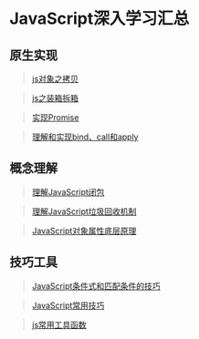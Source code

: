 # JavaScript深入学习汇总

## 原生实现

> [js对象之拷贝](知识笔记/大前端/基础/JavaScript/JavaScript深入学习/js对象之拷贝.md)

> [js之装箱拆箱](知识笔记/大前端/基础/JavaScript/JavaScript深入学习/js之装箱拆箱.md)

> [实现Promise](知识笔记/大前端/基础/JavaScript/JavaScript深入学习/实现Promise.md)

> [理解和实现bind、call和apply](知识笔记/大前端/基础/JavaScript/JavaScript深入学习/理解和实现bind-call-apply.md)

## 概念理解

> [理解JavaScript闭包](知识笔记/大前端/基础/JavaScript/JavaScript深入学习/理解JavaScript闭包.md)

> [理解JavaScript垃圾回收机制](知识笔记/大前端/基础/JavaScript/JavaScript深入学习/理解JavaScript垃圾回收机制.md)

> [JavaScript对象属性底层原理](知识笔记/大前端/基础/JavaScript/JavaScript深入学习/JavaScript对象属性底层原理.md)

## 技巧工具

> [JavaScript条件式和匹配条件的技巧](知识笔记/大前端/基础/JavaScript/JavaScript深入学习/JavaScript条件式和匹配条件的技巧.md)

> [JavaScript常用技巧](知识笔记/大前端/基础/JavaScript/JavaScript深入学习/JavaScript常用技巧.md)

> [js常用工具函数](知识笔记/大前端/基础/JavaScript/JavaScript深入学习/js常用工具函数.md)
